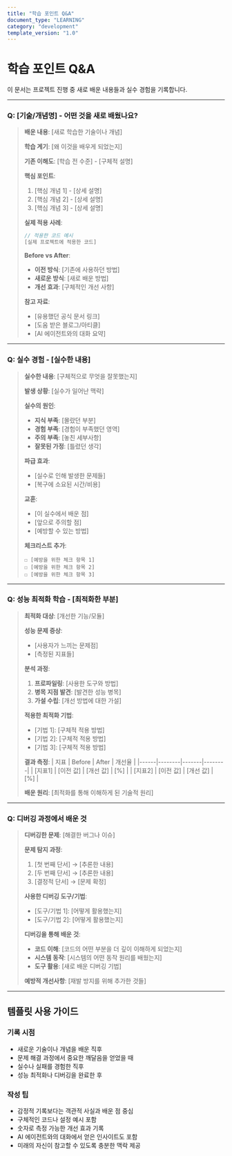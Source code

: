 ```yaml
---
title: "학습 포인트 Q&A"
document_type: "LEARNING"  
category: "development"
template_version: "1.0"
---
```


# 학습 포인트 Q&A

이 문서는 프로젝트 진행 중 새로 배운 내용들과 실수 경험을 기록합니다.

---

### Q: [기술/개념명] - 어떤 것을 새로 배웠나요?

> **배운 내용**: [새로 학습한 기술이나 개념]
> 
> **학습 계기**: [왜 이것을 배우게 되었는지]
> 
> **기존 이해도**: [학습 전 수준] - [구체적 설명]
> 
> **핵심 포인트**:
> 1. [핵심 개념 1] - [상세 설명]
> 2. [핵심 개념 2] - [상세 설명]  
> 3. [핵심 개념 3] - [상세 설명]
> 
> **실제 적용 사례**:
> ```javascript
> // 적용한 코드 예시
> [실제 프로젝트에 적용한 코드]
> ```
> 
> **Before vs After**:
> - **이전 방식**: [기존에 사용하던 방법]
> - **새로운 방식**: [새로 배운 방법]
> - **개선 효과**: [구체적인 개선 사항]
> 
> **참고 자료**: 
> - [유용했던 공식 문서 링크]
> - [도움 받은 블로그/아티클]
> - [AI 에이전트와의 대화 요약]

---

### Q: 실수 경험 - [실수한 내용]

> **실수한 내용**: [구체적으로 무엇을 잘못했는지]
> 
> **발생 상황**: [실수가 일어난 맥락]
> 
> **실수의 원인**:
> - **지식 부족**: [몰랐던 부분]
> - **경험 부족**: [경험이 부족했던 영역] 
> - **주의 부족**: [놓친 세부사항]
> - **잘못된 가정**: [틀렸던 생각]
> 
> **파급 효과**: 
> - [실수로 인해 발생한 문제들]
> - [복구에 소요된 시간/비용]
> 
> **교훈**: 
> - [이 실수에서 배운 점]
> - [앞으로 주의할 점]
> - [예방할 수 있는 방법]
> 
> **체크리스트 추가**: 
> ```
> ☐ [예방을 위한 체크 항목 1]
> ☐ [예방을 위한 체크 항목 2] 
> ☐ [예방을 위한 체크 항목 3]
> ```

---

### Q: 성능 최적화 학습 - [최적화한 부분]

> **최적화 대상**: [개선한 기능/모듈]
> 
> **성능 문제 증상**:
> - [사용자가 느끼는 문제점]
> - [측정된 지표들]
> 
> **분석 과정**:
> 1. **프로파일링**: [사용한 도구와 방법]
> 2. **병목 지점 발견**: [발견한 성능 병목]
> 3. **가설 수립**: [개선 방법에 대한 가설]
> 
> **적용한 최적화 기법**:
> - [기법 1]: [구체적 적용 방법]
> - [기법 2]: [구체적 적용 방법]
> - [기법 3]: [구체적 적용 방법]
> 
> **결과 측정**:
> | 지표 | Before | After | 개선율 |
> |------|--------|-------|--------|
> | [지표1] | [이전 값] | [개선 값] | [%] |
> | [지표2] | [이전 값] | [개선 값] | [%] |
> 
> **배운 원리**: [최적화를 통해 이해하게 된 기술적 원리]

---

### Q: 디버깅 과정에서 배운 것

> **디버깅한 문제**: [해결한 버그나 이슈]
> 
> **문제 탐지 과정**:
> 1. [첫 번째 단서] → [추론한 내용]
> 2. [두 번째 단서] → [추론한 내용]
> 3. [결정적 단서] → [문제 확정]
> 
> **사용한 디버깅 도구/기법**:
> - [도구/기법 1]: [어떻게 활용했는지]
> - [도구/기법 2]: [어떻게 활용했는지]
> 
> **디버깅을 통해 배운 것**:
> - **코드 이해**: [코드의 어떤 부분을 더 깊이 이해하게 되었는지]
> - **시스템 동작**: [시스템의 어떤 동작 원리를 배웠는지] 
> - **도구 활용**: [새로 배운 디버깅 기법]
> 
> **예방적 개선사항**: [재발 방지를 위해 추가한 것들]

---

## 템플릿 사용 가이드

### 기록 시점  
- 새로운 기술이나 개념을 배운 직후
- 문제 해결 과정에서 중요한 깨달음을 얻었을 때
- 실수나 실패를 경험한 직후
- 성능 최적화나 디버깅을 완료한 후

### 작성 팁
- 감정적 기록보다는 객관적 사실과 배운 점 중심
- 구체적인 코드나 설정 예시 포함
- 숫자로 측정 가능한 개선 효과 기록
- AI 에이전트와의 대화에서 얻은 인사이트도 포함
- 미래의 자신이 참고할 수 있도록 충분한 맥락 제공